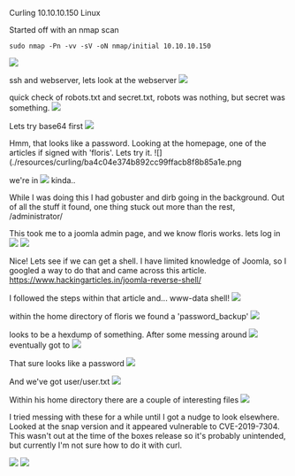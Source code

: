 Curling
10.10.10.150
Linux

Started off with an nmap scan
    
    sudo nmap -Pn -vv -sV -oN nmap/initial 10.10.10.150

![](./resources/curling/bd5a3fc24f4aea685e02cce25852013f.png)

ssh and webserver, lets look at the webserver
![](./resources/curling/c63c170a80bae71a202f0efa17f9c177.png)

quick check of robots.txt and secret.txt, robots was nothing, but secret was something.
![](./resources/curling/871f29c4e7749640045758a89dfe79e5.png)

Lets try base64 first
![](./resources/curling/27472f277150709bf303f15686e791f4.png)

Hmm, that looks like a password. Looking at the homepage, one of the articles if signed with 'floris'. Lets try it.
![](./resources/curling/ba4c04e374b892cc99ffacb8f8b85a1e.png

we're in
![](./resources/curling/451917e9b41b4047a8d07c78a5473086.png)
kinda..

While I was doing this I had gobuster and dirb going in the background. Out of all the stuff it found, one thing stuck out more than the rest, /administrator/

This took me to a joomla admin page, and we know floris works. lets log in
![](./resources/curling/0a91908b34c6442d7a14c6c08a717346.png)
![](./resources/curling/3e61ba777f26030da0c2757e141db21b.png)

Nice! Lets see if we can get a shell. I have limited knowledge of Joomla, so I googled a way to do that and came across this article.
https://www.hackingarticles.in/joomla-reverse-shell/

I followed the steps within that article and...
www-data shell!
![](./resources/curling/1365dc52dea70b0ede1e3d8fe5c8f245.png)

within the home directory of floris we found a 'password_backup'
![](./resources/curling/9fca8ed53b13776b0f1097a7ccf5fa4e.png)

looks to be a hexdump of something. After some messing around
![](./resources/curling/66763b6ce40f34a43ca5fffe20fa7160.png)
eventually got to
![](./resources/curling/d5fde11a2937ba221f3ce59b16b2aadd.png)

That sure looks like a password
![](./resources/curling/b477448f8ea9136bd36d113a5d67614c.png)

And we've got user/user.txt
![](./resources/curling/91e5718ab006e9141c9694ad47d19dcc.png)

Within his home directory there are a couple of interesting files
![](./resources/curling/98650b7449fd14e0cf4ed343e46dab62.png)

I tried messing with these for a while until I got a nudge to look elsewhere. Looked at the snap version and it appeared vulnerable to CVE-2019-7304. This wasn't out at the time of the boxes release so it's probably unintended, but currently I'm not sure how to do it with curl.

![](./resources/curling/df39015597259cf3a53e9430c1922511.png)
![](./resources/curling/3e04d5769991bc9608e6909c3ab7c619.png)
